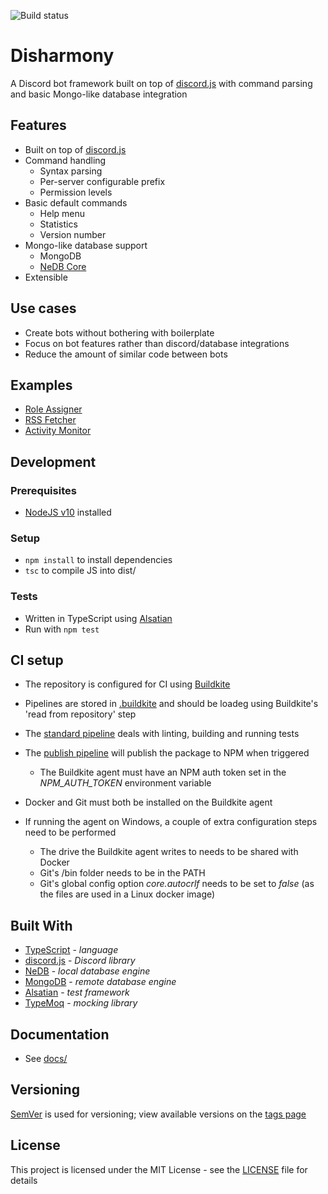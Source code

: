 ![Build status](https://github.com/bhigginsuk/disharmony/actions/workflows/validate.yml/badge.svg?branch=master)

# Disharmony
A Discord bot framework built on top of [discord.js](https://github.com/discordjs/discord.js) with command parsing and basic Mongo-like database integration

## Features
- Built on top of [discord.js](https://github.com/discordjs/discord.js)
- Command handling
    - Syntax parsing
    - Per-server configurable prefix
    - Permission levels
- Basic default commands
    - Help menu
    - Statistics
    - Version number
- Mongo-like database support
    - MongoDB
    - [NeDB Core](https://github.com/nedbhq/nedb-core)
- Extensible

## Use cases
- Create bots without bothering with boilerplate
- Focus on bot features rather than discord/database integrations
- Reduce the amount of similar code between bots

## Examples
- [Role Assigner](https://github.com/benjihiggins/discord-role-assigner)
- [RSS Fetcher](https://github.com/benjihiggins/discord-rss-fetcher)
- [Activity Monitor](https://github.com/benjihiggins/discord-activity-monitor/)

## Development
### Prerequisites
- [NodeJS v10](https://nodejs.org/en/) installed

### Setup
- `npm install` to install dependencies
- `tsc` to compile JS into dist/

### Tests
- Written in TypeScript using [Alsatian](https://github.com/alsatian-test/alsatian)
- Run with `npm test`

## CI setup
- The repository is configured for CI using [Buildkite](https://buildkite.com/)
- Pipelines are stored in [.buildkite](./buildkite) and should be loadeg using Buildkite's 'read from repository' step
- The [standard pipeline](./buildkite/pipeline.yml) deals with linting, building and running tests
- The [publish pipeline](./buildkite/publish.pipeline.yml) will publish the package to NPM when triggered
    - The Buildkite agent must have an NPM auth token set in the *NPM_AUTH_TOKEN* environment variable

- Docker and Git must both be installed on the Buildkite agent
- If running the agent on Windows, a couple of extra configuration steps need to be performed
    - The drive the Buildkite agent writes to needs to be shared with Docker
    - Git's /bin folder needs to be in the PATH
    - Git's global config option *core.autocrlf* needs to be set to *false* (as the files are used in a Linux docker image)

## Built With
- [TypeScript](https://www.typescriptlang.org/) - *language*
- [discord.js](https://github.com/discordjs/discord.js) - *Discord library*
- [NeDB](https://github.com/louischatriot/nedb) - *local database engine*
- [MongoDB](https://github.com/mongodb/node-mongodb-native) - *remote database engine*
- [Alsatian](https://github.com/alsatian-test/alsatian) - *test framework*
- [TypeMoq](https://github.com/florinn/typemoq) - *mocking library*

## Documentation
- See [docs/](./docs)

## Versioning
[SemVer](http://semver.org/) is used for versioning; view available versions on the [tags page](https://github.com/your/project/tags)

## License
This project is licensed under the MIT License - see the [LICENSE](./LICENSE) file for details

